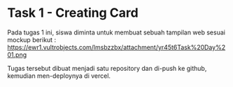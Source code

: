 # Task 1 - Creating Card

Pada tugas 1 ini, siswa diminta untuk membuat sebuah tampilan web sesuai mockup berikut :
<https://ewr1.vultrobjects.com/lmsbzzbx/attachment/yr45t6Task%20Day%201.png>

Tugas tersebut dibuat menjadi satu repository dan di-push ke github, kemudian men-deploynya di vercel.
